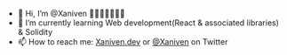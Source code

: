 - 👋 Hi, I’m @Xaniven
 👨🏽‍💻💾🧙🏽‍♂️ 
- 🌱 I’m currently learning Web development(React & associated libraries) & Solidity
- 📫 How to reach me: [Xaniven.dev](https://xaniven.dev/) or [@Xaniven](https://twitter.com/Xaniven) on Twitter 

<!---
Xaniven/Xaniven is a ✨ special ✨ repository because its `README.md` (this file) appears on your GitHub profile.
You can click the Preview link to take a look at your changes.
--->
